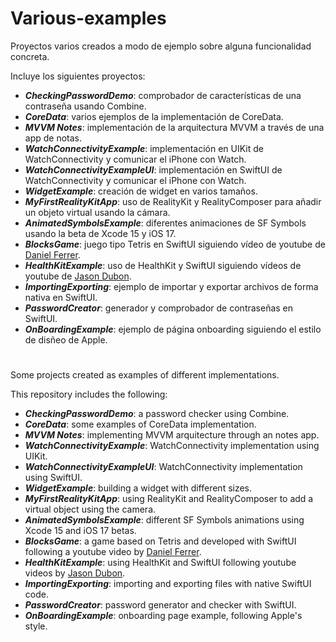 # Various-examples
Proyectos varios creados a modo de ejemplo sobre alguna funcionalidad concreta.

Incluye los siguientes proyectos:

* **_CheckingPasswordDemo_**: comprobador de características de una contraseña usando Combine.
* **_CoreData_**: varios ejemplos de la implementación de CoreData.
* **_MVVM Notes_**: implementación de la arquitectura MVVM a través de una app de notas.
* **_WatchConnectivityExample_**: implementación en UIKit de WatchConnectivity y comunicar el iPhone con Watch.
* **_WatchConnectivityExampleUI_**: implementación en SwiftUI de WatchConnectivity y comunicar el iPhone con Watch.
* **_WidgetExample_**: creación de widget en varios tamaños.
* **_MyFirstRealityKitApp_**: uso de RealityKit y RealityComposer para añadir un objeto virtual usando la cámara.
* **_AnimatedSymbolsExample_**: diferentes animaciones de SF Symbols usando la beta de Xcode 15 y iOS 17.
* **_BlocksGame_**: juego tipo Tetris en SwiftUI siguiendo vídeo de youtube de [Daniel Ferrer](https://www.youtube.com/@codewithdanielferrer).
* **_HealthKitExample_**: uso de HealthKit y SwiftUI siguiendo vídeos de youtube de [Jason Dubon](https://www.youtube.com/@jasondubon/videos).
* **_ImportingExporting_**: ejemplo de importar y exportar archivos de forma nativa en SwiftUI.
* **_PasswordCreator_**: generador y comprobador de contraseñas en SwiftUI.
* **_OnBoardingExample_**: ejemplo de página onboarding siguiendo el estilo de disñeo de Apple.

#

Some projects created as examples of different implementations.

This repository includes the following:

* **_CheckingPasswordDemo_**: a password checker using Combine.
* **_CoreData_**: some examples of CoreData implementation.
* **_MVVM Notes_**: implementing MVVM arquitecture through an notes app.
* **_WatchConnectivityExample_**: WatchConnectivity implementation using UIKit.
* **_WatchConnectivityExampleUI_**: WatchConnectivity implementation using SwiftUI.
* **_WidgetExample_**: building a widget with different sizes.
* **_MyFirstRealityKitApp_**: using RealityKit and RealityComposer to add a virtual object using the camera.
* **_AnimatedSymbolsExample_**: different SF Symbols animations using Xcode 15 and iOS 17 betas.
* **_BlocksGame_**: a game based on Tetris and developed with SwiftUI following a youtube video by [Daniel Ferrer](https://www.youtube.com/@codewithdanielferrer).
* **_HealthKitExample_**: using HealthKit and SwiftUI following youtube videos by [Jason Dubon](https://www.youtube.com/@jasondubon/videos).
* **_ImportingExporting_**: importing and exporting files with native SwiftUI code.
* **_PasswordCreator_**: password generator and checker with SwiftUI.
* **_OnBoardingExample_**: onboarding page example, following Apple's style.
